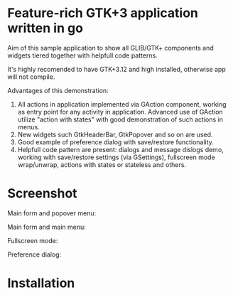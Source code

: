 Feature-rich GTK+3 application written in go
============================================

Aim of this sample application to show all GLIB/GTK+ components and widgets tiered together
with helpfull code patterns.

It's highly recomended to have GTK+3.12 and high installed, otherwise app will not compile.

Advantages of this demonstration:
1) All actions in application implemented via GAction component, working as entry point
for any activity in application. Advanced use of GAction utilize "action with states" with good
demonstration of such actions in menus.
2) New widgets such GtkHeaderBar, GtkPopover and so on are used.
3) Good example of preference dialog with save/restore functionality.
4) Helpfull code pattern are present: dialogs and message dislogs demo,
working with save/restore settings (via GSettings),
fullscreen mode wrap/unwrap, actions with states or stateless and others.

Screenshot
==========
Main form and popover menu:

Main form and main menu:

Fullscreen mode:

Preference dialog:


Installation
============

